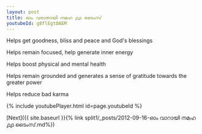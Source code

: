 ```yaml
---
layout: post
title: ഓം വരാതായി നമഹ ൧൧ ടൈംസ്
youtubeId: g8flEgtOAEM
---
```

 
 
Helps get goodness, bliss and peace and God's blessings
 
Helps remain focused, help generate inner energy 
 
Helps boost physical and mental health 
 
Helps remain grounded and generates a sense of gratitude towards the greater power 
 
Helps reduce bad karma
 
 
 
 


{% include youtubePlayer.html id=page.youtubeId %}
 
[Next]({{ site.baseurl }}{% link  split1/_posts/2012-09-16-ഓം വാറായി നമഹ ൧൧ ടൈംസ്.md%})
 
